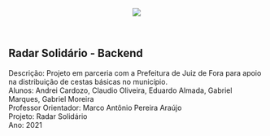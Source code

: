 <p><center><img src="https://assets.website-files.com/5cf95301995e8c48a8880a69/5ec524104ef2ed3e912b5348_COLORIDA-p-500.png"></center></p>
<br>

## Radar Solidário - Backend

Descrição: Projeto em parceria com a Prefeitura de Juiz de Fora para apoio na distribuição de cestas básicas no município. <br>
Alunos: Andrei Cardozo, Claudio Oliveira, Eduardo Almada, Gabriel Marques, Gabriel Moreira <br>
Professor Orientador: Marco Antônio Pereira Araújo <br>
Projeto: Radar Solidário <br>
Ano: 2021 <br>
